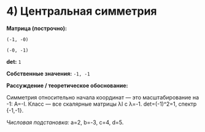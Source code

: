# 4) Центральная симметрия

**Матрица (построчно):**

`(-1, -0)`

`(-0, -1)`

**det:** `1`

**Собственные значения:** `-1, -1`

**Рассуждение / теоретическое обоснование:**

Симметрия относительно начала координат — это масштабирование на -1: A=-I. Класс — все скалярные матрицы λI с λ=-1. det=(-1)^2=1, спектр {-1,-1}.

*Числовая подстановка:* a=2, b=-3, c=4, d=5.
